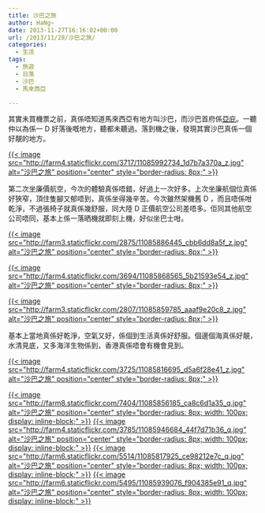 ```yaml
---
title: 沙巴之旅
author: HaNg~
date: 2013-11-27T16:16:02+00:00
url: /2013/11/28/沙巴之旅/
categories:
  - 生活
tags:
  - 旅遊
  - 日落
  - 沙巴
  - 馬來西亞

---
```

其實未買機票之前，真係唔知道馬來西亞有地方叫沙巴，而沙巴首府係[亞庇][1]。一聽仲以為係一 D 好落後嘅地方，聽都未聽過。落到機之後，發現其實沙巴真係一個好靚的地方。

[{{< image src="http://farm4.staticflickr.com/3717/11085992734_1d7b7a370a_z.jpg" alt="沙巴之旅" position="center" style="border-radius: 8px;" >}}][2]

第二次坐廉價航空，今次的體驗真係唔錯，好過上一次好多。上次坐廉航個位真係好狹窄，頂住隻腳又郁唔到，真係坐得幾辛苦。今次雖然架機舊 D ，而且唔係咁乾淨，不過張椅子就真係幾舒服，同大陸 D 正價航空公司差唔多。佢同其他航空公司唔同，基本上係一落晒機就即刻上機，好似坐巴士咁。

<!--more-->

[{{< image src="http://farm3.staticflickr.com/2875/11085886445_cbb6dd8a5f_z.jpg" alt="沙巴之旅" position="center" style="border-radius: 8px;" >}}][3]

[{{< image src="http://farm4.staticflickr.com/3694/11085868565_5b21593e54_z.jpg" alt="沙巴之旅" position="center" style="border-radius: 8px;" >}}][4]

[{{< image src="http://farm3.staticflickr.com/2807/11085859785_aaaf9e20c8_z.jpg" alt="沙巴之旅" position="center" style="border-radius: 8px;" >}}][5]

基本上當地真係好乾淨，空氣又好，係個到生活真係好舒服。個邊個海真係好靚，水清見底，又多海洋生物係到，香港真係唔會有機會見到。

[{{< image src="http://farm4.staticflickr.com/3725/11085816695_d5a6f28e41_z.jpg" alt="沙巴之旅" position="center" style="border-radius: 8px;" >}}][6]

[{{< image src="http://farm8.staticflickr.com/7404/11085856185_ca8c6d1a35_q.jpg" alt="沙巴之旅" position="center" style="border-radius: 8px; width: 100px; display: inline-block;" >}}][7] [{{< image src="http://farm4.staticflickr.com/3785/11085946684_44f7d71b36_q.jpg" alt="沙巴之旅" position="center" style="border-radius: 8px; width: 100px; display: inline-block;" >}}][8] [{{< image src="http://farm6.staticflickr.com/5514/11085817925_ce98212e7c_q.jpg" alt="沙巴之旅" position="center" style="border-radius: 8px; width: 100px; display: inline-block;" >}}][9] [{{< image src="http://farm6.staticflickr.com/5495/11085939076_f904385e91_q.jpg" alt="沙巴之旅" position="center" style="border-radius: 8px; width: 100px; display: inline-block;" >}}][10]

 [1]: http://zh.wikipedia.org/zh-hk/%E4%BA%9E%E5%BA%87
 [2]: http://www.flickr.com/photos/felix-chan/11085992734/ "Flickr 上 Felix Chan@Swiftzer 的 沙巴之旅"
 [3]: http://www.flickr.com/photos/felix-chan/11085886445/ "Flickr 上 Felix Chan@Swiftzer 的 沙巴之旅"
 [4]: http://www.flickr.com/photos/felix-chan/11085868565/ "Flickr 上 Felix Chan@Swiftzer 的 沙巴之旅"
 [5]: http://www.flickr.com/photos/felix-chan/11085859785/ "Flickr 上 Felix Chan@Swiftzer 的 沙巴之旅"
 [6]: http://www.flickr.com/photos/felix-chan/11085816695/ "Flickr 上 Felix Chan@Swiftzer 的 沙巴之旅"
 [7]: http://www.flickr.com/photos/felix-chan/11085856185/ "Flickr 上 Felix Chan@Swiftzer 的 沙巴之旅"
 [8]: http://www.flickr.com/photos/felix-chan/11085946684/ "Flickr 上 Felix Chan@Swiftzer 的 沙巴之旅"
 [9]: http://www.flickr.com/photos/felix-chan/11085817925/ "Flickr 上 Felix Chan@Swiftzer 的 沙巴之旅"
 [10]: http://www.flickr.com/photos/felix-chan/11085939076/ "Flickr 上 Felix Chan@Swiftzer 的 沙巴之旅"
